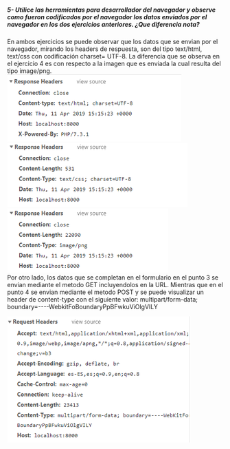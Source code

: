 ##### 5- Utilice las herramientas para desarrollador del navegador y observe como fueron codificados por el navegador los datos enviados por el navegador en los dos ejercicios anteriores. ¿Que diferencia nota?

En ambos ejercicios se puede observar que los datos que se envian por el navegador, mirando los headers de respuesta, son del tipo text/html, text/css con codificación charset= UTF-8. La diferencia que se observa en el ejercicio 4 es con respecto a la imagen que es enviada la cual resulta del tipo image/png.<br>
![alt captura1](https://github.com/ZabalaMariano/PAW_TP2/blob/master/Punto5/captura1response.png)
![alt captura1](https://github.com/ZabalaMariano/PAW_TP2/blob/master/Punto5/captura2response.png)
![alt captura1](https://github.com/ZabalaMariano/PAW_TP2/blob/master/Punto5/captura3response.png)<br>
Por otro lado, los datos que se completan en el formulario en el punto 3 se envian mediante el metodo GET incluyendolos en la URL. Mientras que en el punto 4 se envian mediante el metodo POST y se puede visualizar un header de content-type con el siguiente valor: multipart/form-data; boundary=----WebkitFoBoundaryPpBFwkuViOlgVILY

![alt captura1](https://github.com/ZabalaMariano/PAW_TP2/blob/master/Punto5/capturarequest.png)
